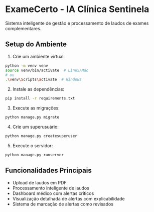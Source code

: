 # ExameCerto - IA Clínica Sentinela

Sistema inteligente de gestão e processamento de laudos de exames complementares.

## Setup do Ambiente

1. Crie um ambiente virtual:
```bash
python -m venv venv
source venv/bin/activate  # Linux/Mac
# ou
.\venv\Scripts\activate  # Windows
```

2. Instale as dependências:
```bash
pip install -r requirements.txt
```

3. Execute as migrações:
```bash
python manage.py migrate
```

4. Crie um superusuário:
```bash
python manage.py createsuperuser
```

5. Execute o servidor:
```bash
python manage.py runserver
```

## Funcionalidades Principais

- Upload de laudos em PDF
- Processamento inteligente de laudos
- Dashboard médico com alertas críticos
- Visualização detalhada de alertas com explicabilidade
- Sistema de marcação de alertas como revisados
